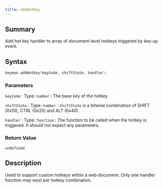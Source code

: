 ```yaml
---
title: addHotKey
---
```


## Summary

Add hot key handler to array of document-level hotkeys triggered by key-up event.

## Syntax

```c
keyman.addHotKey(keyCode, shiftState, handler);
```

### Parameters

`keyCode`
:   Type: `number`
:   The base key of the hotkey

`shiftState`
:   Type: `number`
:   `shiftState` is a bitwise combination of SHIFT (0x10), CTRL (0x20) and ALT (0x40).

`handler`
:   Type: `function`
:   The function to be called when the hotkey is triggered. It should not expect any parameters.

### Return Value

`undefined`

## Description

Used to support custom hotkeys within a web document. Only one handler function may exist per hotkey combination.
